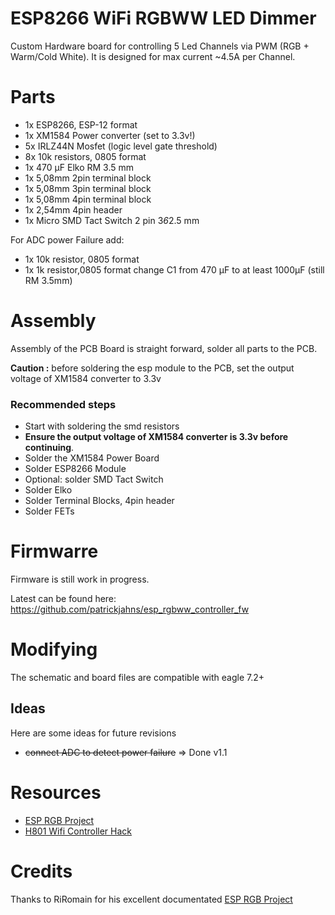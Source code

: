 # ESP8266 WiFi RGBWW LED Dimmer
Custom Hardware board for controlling 5 Led Channels via PWM (RGB + Warm/Cold White). It is designed for max current ~4.5A per Channel.

# Parts
- 1x ESP8266, ESP-12 format
- 1x XM1584 Power converter (set to 3.3v!)
- 5x IRLZ44N Mosfet (logic level gate threshold)
- 8x 10k resistors, 0805 format
- 1x 470 µF Elko RM 3.5 mm 
- 1x 5,08mm 2pin terminal block
- 1x 5,08mm 3pin terminal block
- 1x 5,08mm 4pin terminal block
- 1x 2,54mm 4pin header
- 1x Micro SMD Tact Switch 2 pin 3*6*2.5 mm 

For ADC power Failure add:
- 1x 10k resistor, 0805 format
- 1x 1k resistor,0805 format
change C1 from 470 µF to at least 1000µF (still RM 3.5mm)

# Assembly
Assembly of the PCB Board is straight forward, solder all parts to the PCB.

__Caution :__ before soldering the esp module to the PCB, set the output voltage of XM1584 converter  to 3.3v

### Recommended steps
- Start with soldering the smd resistors
- __Ensure the output voltage of XM1584 converter is 3.3v before continuing__. 
- Solder the XM1584 Power Board 
- Solder ESP8266 Module 
- Optional: solder SMD Tact Switch
- Solder Elko
- Solder Terminal Blocks, 4pin header 
- Solder FETs


# Firmwarre
Firmware is still work in progress.

Latest can be found here:
https://github.com/patrickjahns/esp_rgbww_controller_fw

# Modifying
The schematic and board files are compatible with eagle 7.2+

## Ideas
Here are some ideas for future revisions
- ~~connect ADC to detect power failure~~ => Done v1.1


# Resources

* [ESP RGB Project](https://github.com/RiRomain/esp-dimmer-hardware)
* [H801 Wifi Controller Hack](http://chaozlabs.blogspot.de/2015/08/esp8266-in-wild-wifi-led-controller-hack.html)


# Credits
Thanks to RiRomain for his excellent documentated [ESP RGB Project](https://github.com/RiRomain/esp-dimmer-hardware)


